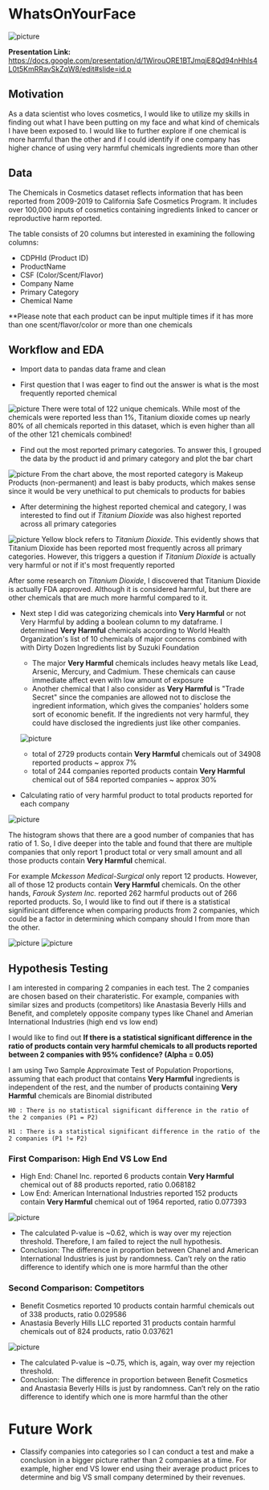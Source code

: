 # WhatsOnYourFace
![picture](https://media.giphy.com/media/Cu87j5pPIL1hS/giphy.gif)

**Presentation Link:** https://docs.google.com/presentation/d/1WirouORE1BTJmqjE8Qd94nHhls4L0t5KmRRavSkZqW8/edit#slide=id.p 

## Motivation
As a data scientist who loves cosmetics, I would like to utilize my skills in finding out what I have been putting on my face and what kind of chemicals I have been exposed to. I would like to further explore if one chemical is more harmful than the other and if I could identify if one company has higher chance of using very harmful chemicals ingredients more than other


## Data
The Chemicals in Cosmetics dataset reflects information that has been reported from 2009-2019 to California Safe Cosmetics Program. It includes over 100,000 inputs of cosmetics containing ingredients linked to cancer or reproductive harm reported.


The table consists of 20 columns but interested in examining the following columns:
- CDPHId (Product ID) 
- ProductName 
- CSF (Color/Scent/Flavor)
- Company Name
- Primary Category
- Chemical Name

**Please note that each product can be input multiple times if it has more than one scent/flavor/color or more than one chemicals

## Workflow and EDA
- Import data to pandas data frame and clean

- First question that I was eager to find out the answer is what is the most frequently reported chemical

![picture](img/chembypercentage.png)
There were total of 122 unique chemicals. While most of the chemicals were reported less than 1%, Titanium dioxide comes up nearly 80% of all chemicals reported in this dataset, which is even higher than all of the other 121 chemicals combined!

- Find out the most reported primary categories. To answer this, I grouped the data by the product id and primary category and plot the bar chart

![picture](img/catcount.png)
From the chart above, the most reported category is Makeup Products (non-permanent) and least is baby products, which makes sense since it would be very unethical to put chemicals to products for babies

- After determining the highest reported chemical and category, I was interested to find out if *Titanium Dioxide* was also highest reported across all primary categories 

![picture](img/chembycat.png)
    Yellow block refers to *Titanium Dioxide*. This evidently shows that Titanium Dioxide has been reported most frequently across all primary categories. However, this triggers a question if *Titanium Dioxide* is actually very harmful or not if it's most frequently reported

After some research on *Titanium Dioxide*, I discovered that Titanium Dioxide is actually FDA approved. Although it is considered harmful, but there are other chemicals that are much more harmful compared to it.  

-  Next step I did was categorizing chemicals into **Very Harmful** or not Very Harmful by adding a boolean column to my dataframe. I determined **Very Harmful** chemicals according to World Health Organization's list of 10 chemicals of major concerns combined with with Dirty Dozen Ingredients list by Suzuki Foundation

    - The major **Very Harmful** chemicals includes heavy metals like Lead, Arsenic, Mercury, and Cadmium. These chemicals can cause immediate affect even with low amount of exposure
    - Another chemical that I also consider as **Very Harmful** is "Trade Secret" since the companies are allowed not to disclose the ingredient information, which gives the companies' holders some sort of economic benefit. If the ingredients not very harmful, they could have disclosed the ingredients just like other companies.

    ![picture](img/harmfulvsveryharm.png)


    - total of 2729 products contain **Very Harmful** chemicals out of 34908 reported products ~ approx 7%
    - total of 244 companies reported products contain **Very Harmful** chemical out of 584 reported companies ~ approx 30%



- Calculating ratio of very harmful product to total products reported for each company

![picture](img/ratiohist.png)

The histogram shows that there are a good number of companies that has ratio of 1. So, I dive deeper into the table and found that there are multiple companies that only report 1 product total or very small amount and all those products contain **Very Harmful** chemical.

For example *Mckesson Medical-Surgical* only report 12 products. However, all of those 12 products contain **Very Harmful** chemicals. On the other hands, *Farouk System Inc.* reported 262 harmful products out of 266 reported products. So, I would like to find out if there is a statistical signifinicant difference when comparing products from 2 companies, which could be a factor in determining which company should I from more than the other.

![picture](img/ratioisone.png)
![picture](img/farouk.png)


## Hypothesis Testing

I am interested in comparing 2 companies in each test. The 2 companies are chosen based on their charateristic. For example, companies with similar sizes and products (competitors) like Anastasia Beverly Hills and Benefit, and completely opposite company types like Chanel and Amerian International Industries (high end vs low end)

I would like to find out 
**If there is a statistical significant difference in the ratio of products contain very harmful chemicals to all products reported between 2 companies with 95% confidence? (Alpha = 0.05)**



I am using Two Sample Approximate Test of Population Proportions, assuming that each product that contains **Very Harmful** ingredients is independent of the rest, and the number of products containing **Very Harmful** chemicals are Binomial distributed
    
    H0 : There is no statistical significant difference in the ratio of the 2 companies (P1 = P2)
    
    H1 : There is a statistical significant difference in the ratio of the 2 companies (P1 != P2)

### First Comparison: High End VS Low End
- High End: Chanel Inc. reported 6 products contain **Very Harmful** chemical out of 88 products reported, ratio 0.068182 
- Low End: American International Industries reported 152 products contain **Very Harmful** chemical out of 1964 reported, ratio	0.077393 

![picture](img/chanelvsaii.png)
- The calculated P-value is ~0.62, which is way over my rejection threshold. Therefore, I am failed to reject the null hypothesis. 
- Conclusion: The difference in proportion between Chanel and American International Industries is just by randomness. Can’t rely on the ratio difference to identify which one is more harmful than the other

### Second Comparison: Competitors
- Benefit Cosmetics reported 10 products contain harmful chemicals out of 338 products, ratio 0.029586
- Anastasia Beverly Hills LLC reported 31 products contain harmful chemicals out of 824 products, ratio 0.037621

![picture](img/benevsanas.png)
- The calculated P-value is ~0.75, which is, again, way over my rejection threshold. 
- Conclusion: The difference in proportion between Benefit Cosmetics and Anastasia Beverly Hills is just by randomness. Can’t rely on the ratio difference to identify which one is more harmful than the other

# Future Work
- Classify companies into categories so I can conduct a test and make a conclusion in a bigger picture rather than 2 companies at a time. For example, higher end VS lower end using their average product prices to determine and big VS small company determined by their revenues.





    


